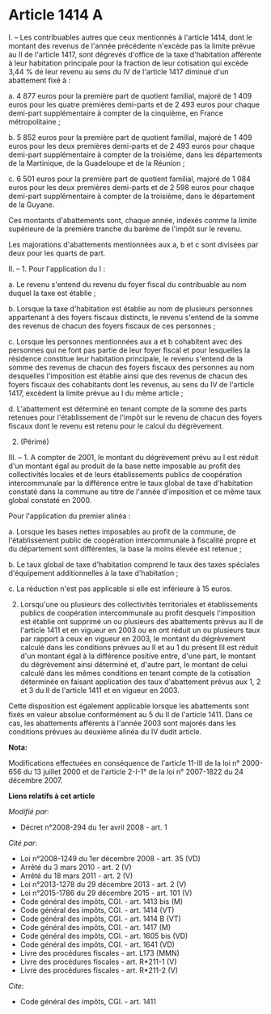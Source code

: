 # Article 1414 A

I. – Les contribuables autres que ceux mentionnés à l'article 1414, dont le montant des revenus de l'année précédente
n'excède pas la limite prévue au II de l'article 1417, sont dégrevés d'office de la taxe d'habitation afférente à leur
habitation principale pour la fraction de leur cotisation qui excède 3,44 % de leur revenu au sens du IV de l'article 1417
diminué d'un abattement fixé à :

a. 4 877 euros pour la première part de quotient familial, majoré de 1 409 euros pour les quatre premières demi-parts et de 2
493 euros pour chaque demi-part supplémentaire à compter de la cinquième, en France métropolitaine ;

b. 5 852 euros pour la première part de quotient familial, majoré de 1 409 euros pour les deux premières demi-parts et de 2
493 euros pour chaque demi-part supplémentaire à compter de la troisième, dans les départements de la Martinique, de la
Guadeloupe et de la Réunion ;

c. 6 501 euros pour la première part de quotient familial, majoré de 1 084 euros pour les deux premières demi-parts et de 2
598 euros pour chaque demi-part supplémentaire à compter de la troisième, dans le département de la Guyane.

Ces montants d'abattements sont, chaque année, indexés comme la limite supérieure de la première tranche du barème de l'impôt
sur le revenu.

Les majorations d'abattements mentionnées aux a, b et c sont divisées par deux pour les quarts de part.

II. – 1. Pour l'application du I :

a. Le revenu s'entend du revenu du foyer fiscal du contribuable au nom duquel la taxe est établie ;

b. Lorsque la taxe d'habitation est établie au nom de plusieurs personnes appartenant à des foyers fiscaux distincts, le
revenu s'entend de la somme des revenus de chacun des foyers fiscaux de ces personnes ;

c. Lorsque les personnes mentionnées aux a et b cohabitent avec des personnes qui ne font pas partie de leur foyer fiscal et
pour lesquelles la résidence constitue leur habitation principale, le revenu s'entend de la somme des revenus de chacun des
foyers fiscaux des personnes au nom desquelles l'imposition est établie ainsi que des revenus de chacun des foyers fiscaux
des cohabitants dont les revenus, au sens du IV de l'article 1417, excèdent la limite prévue au I du même article ;

d. L'abattement est déterminé en tenant compte de la somme des parts retenues pour l'établissement de l'impôt sur le revenu
de chacun des foyers fiscaux dont le revenu est retenu pour le calcul du dégrèvement.

2. (Périmé)

III. – 1. A compter de 2001, le montant du dégrèvement prévu au I est réduit d'un montant égal au produit de la base nette
imposable au profit des collectivités locales et de leurs établissements publics de coopération intercommunale par la
différence entre le taux global de taxe d'habitation constaté dans la commune au titre de l'année d'imposition et ce même
taux global constaté en 2000.

Pour l'application du premier alinéa :

a. Lorsque les bases nettes imposables au profit de la commune, de l'établissement public de coopération intercommunale à
fiscalité propre et du département sont différentes, la base la moins élevée est retenue ;

b. Le taux global de taxe d'habitation comprend le taux des taxes spéciales d'équipement additionnelles à la taxe
d'habitation ;

c. La réduction n'est pas applicable si elle est inférieure à 15 euros.

2. Lorsqu'une ou plusieurs des collectivités territoriales et établissements publics de coopération intercommunale au profit
desquels l'imposition est établie ont supprimé un ou plusieurs des abattements prévus au II de l'article 1411 et en vigueur
en 2003 ou en ont réduit un ou plusieurs taux par rapport à ceux en vigueur en 2003, le montant du dégrèvement calculé dans
les conditions prévues au II et au 1 du présent III est réduit d'un montant égal à la différence positive entre, d'une part,
le montant du dégrèvement ainsi déterminé et, d'autre part, le montant de celui calculé dans les mêmes conditions en tenant
compte de la cotisation déterminée en faisant application des taux d'abattement prévus aux 1, 2 et 3 du II de l'article 1411
et en vigueur en 2003.

Cette disposition est également applicable lorsque les abattements sont fixés en valeur absolue conformément au 5 du II de
l'article 1411. Dans ce cas, les abattements afférents à l'année 2003 sont majorés dans les conditions prévues au deuxième
alinéa du IV dudit article.

**Nota:**

Modifications effectuées en conséquence de l'article 11-III de la loi n° 2000-656 du 13 juillet 2000 et de l'article 2-I-1°
de la loi n° 2007-1822 du 24 décembre 2007.

**Liens relatifs à cet article**

_Modifié par_:

  - Décret n°2008-294 du 1er avril 2008 - art. 1

_Cité par_:

  - Loi n°2008-1249 du 1er décembre 2008 - art. 35 (VD)
  - Arrêté du 3 mars 2010 - art. 2 (V)
  - Arrêté du 18 mars 2011 - art. 2 (V)
  - Loi n°2013-1278 du 29 décembre 2013 - art. 2 (V)
  - Loi n°2015-1786 du 29 décembre 2015 - art. 101 (V)
  - Code général des impôts, CGI. - art. 1413 bis (M)
  - Code général des impôts, CGI. - art. 1414 (VT)
  - Code général des impôts, CGI. - art. 1414 B (VT)
  - Code général des impôts, CGI. - art. 1417 (M)
  - Code général des impôts, CGI. - art. 1605 bis (VD)
  - Code général des impôts, CGI. - art. 1641 (VD)
  - Livre des procédures fiscales - art. L173 (MMN)
  - Livre des procédures fiscales - art. R*211-1 (V)
  - Livre des procédures fiscales - art. R*211-2 (V)

_Cite_:

  - Code général des impôts, CGI. - art. 1411
